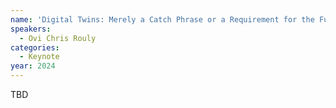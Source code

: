 ```yaml
---
name: 'Digital Twins: Merely a Catch Phrase or a Requirement for the Future?'
speakers:
  - Ovi Chris Rouly
categories:
  - Keynote
year: 2024
---
```


TBD

